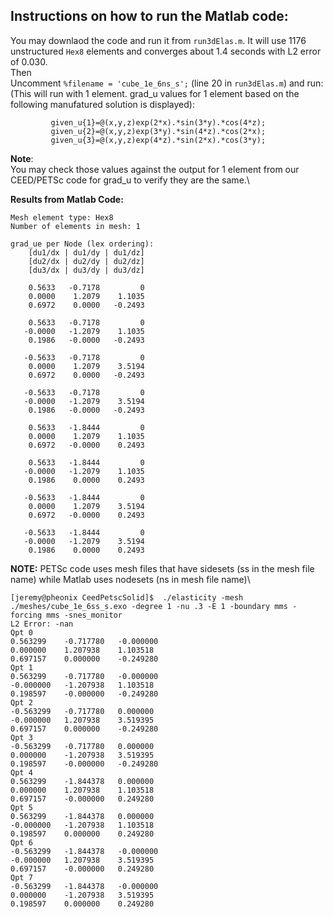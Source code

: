 ## Instructions on how to run the Matlab code:

You may downlaod the code and run it from `run3dElas.m`. It will use 1176 unstructured `Hex8` elements and converges about 1.4 seconds with L2 error of 0.030.\
Then\
Uncomment `%filename = 'cube_1e_6ns_s';` (line 20 in `run3dElas.m`) and run:\
(This will run with 1 element. grad_u values for 1 element based on the following manufatured solution is displayed):
```
         given_u{1}=@(x,y,z)exp(2*x).*sin(3*y).*cos(4*z);
         given_u{2}=@(x,y,z)exp(3*y).*sin(4*z).*cos(2*x); 
         given_u{3}=@(x,y,z)exp(4*z).*sin(2*x).*cos(3*y);
```

**Note**:\
You may check those values against the output for 1 element from our CEED/PETSc code for grad_u to verify they are the same.\

**Results from Matlab Code:**

```
Mesh element type: Hex8
Number of elements in mesh: 1
  
grad_ue per Node (lex ordering):
    [du1/dx | du1/dy | du1/dz]
    [du2/dx | du2/dy | du2/dz]
    [du3/dx | du3/dy | du3/dz]
 
    0.5633   -0.7178         0
    0.0000    1.2079    1.1035
    0.6972    0.0000   -0.2493

    0.5633   -0.7178         0
   -0.0000   -1.2079    1.1035
    0.1986   -0.0000   -0.2493

   -0.5633   -0.7178         0
    0.0000    1.2079    3.5194
    0.6972    0.0000   -0.2493

   -0.5633   -0.7178         0
   -0.0000   -1.2079    3.5194
    0.1986   -0.0000   -0.2493

    0.5633   -1.8444         0
    0.0000    1.2079    1.1035
    0.6972   -0.0000    0.2493

    0.5633   -1.8444         0
   -0.0000   -1.2079    1.1035
    0.1986    0.0000    0.2493

   -0.5633   -1.8444         0
    0.0000    1.2079    3.5194
    0.6972   -0.0000    0.2493

   -0.5633   -1.8444         0
   -0.0000   -1.2079    3.5194
    0.1986    0.0000    0.2493
```

**NOTE:** PETSc code uses mesh files that have sidesets (ss in the mesh file name) while Matlab uses nodesets (ns in mesh file name)\
```
[jeremy@pheonix CeedPetscSolid]$  ./elasticity -mesh ./meshes/cube_1e_6ss_s.exo -degree 1 -nu .3 -E 1 -boundary mms -forcing mms -snes_monitor 
L2 Error: -nan
Qpt 0
0.563299	-0.717780	-0.000000	
0.000000	1.207938	1.103518	
0.697157	0.000000	-0.249280	
Qpt 1
0.563299	-0.717780	-0.000000	
-0.000000	-1.207938	1.103518	
0.198597	-0.000000	-0.249280	
Qpt 2
-0.563299	-0.717780	0.000000	
-0.000000	1.207938	3.519395	
0.697157	0.000000	-0.249280	
Qpt 3
-0.563299	-0.717780	0.000000	
0.000000	-1.207938	3.519395	
0.198597	-0.000000	-0.249280	
Qpt 4
0.563299	-1.844378	0.000000	
0.000000	1.207938	1.103518	
0.697157	-0.000000	0.249280	
Qpt 5
0.563299	-1.844378	0.000000	
-0.000000	-1.207938	1.103518	
0.198597	0.000000	0.249280	
Qpt 6
-0.563299	-1.844378	-0.000000	
-0.000000	1.207938	3.519395	
0.697157	-0.000000	0.249280	
Qpt 7
-0.563299	-1.844378	-0.000000	
0.000000	-1.207938	3.519395	
0.198597	0.000000	0.249280
```
 

